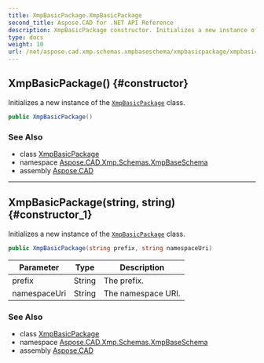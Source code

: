 ```yaml
---
title: XmpBasicPackage.XmpBasicPackage
second_title: Aspose.CAD for .NET API Reference
description: XmpBasicPackage constructor. Initializes a new instance of the XmpBasicPackage class
type: docs
weight: 10
url: /net/aspose.cad.xmp.schemas.xmpbaseschema/xmpbasicpackage/xmpbasicpackage/
---
```

## XmpBasicPackage() {#constructor}

Initializes a new instance of the [`XmpBasicPackage`](../) class.

```csharp
public XmpBasicPackage()
```

### See Also

* class [XmpBasicPackage](../)
* namespace [Aspose.CAD.Xmp.Schemas.XmpBaseSchema](../../xmpbasicpackage/)
* assembly [Aspose.CAD](../../../)

---

## XmpBasicPackage(string, string) {#constructor_1}

Initializes a new instance of the [`XmpBasicPackage`](../) class.

```csharp
public XmpBasicPackage(string prefix, string namespaceUri)
```

| Parameter | Type | Description |
| --- | --- | --- |
| prefix | String | The prefix. |
| namespaceUri | String | The namespace URI. |

### See Also

* class [XmpBasicPackage](../)
* namespace [Aspose.CAD.Xmp.Schemas.XmpBaseSchema](../../xmpbasicpackage/)
* assembly [Aspose.CAD](../../../)


